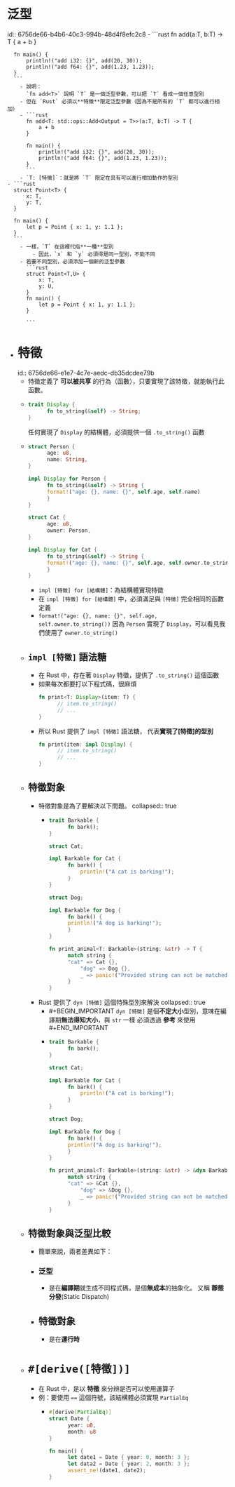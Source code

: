 # 泛型
id:: 6756de66-b4b6-40c3-994b-48d4f8efc2c8
	- ```rust
	  fn add<T>(a:T, b:T) -> T {
	      a + b
	  }
	  
	  fn main() {
	      println!("add i32: {}", add(20, 30));
	      println!("add f64: {}", add(1.23, 1.23));
	  }
	  ```
		- 說明：
		  `fn add<T>` 說明 `T` 是一個泛型參數，可以把 `T` 看成一個任意型別
		- 但在 `Rust` 必須以**特徵**限定泛型參數（因為不是所有的 `T` 都可以進行相加）
		- ```rust
		  fn add<T: std::ops::Add<Output = T>>(a:T, b:T) -> T {
		      a + b
		  }
		  
		  fn main() {
		      println!("add i32: {}", add(20, 30));
		      println!("add f64: {}", add(1.23, 1.23));
		  }
		  ```
		- `T: [特徵]`：就是將 `T` 限定在具有可以進行相加動作的型別
	- ```rust
	  struct Point<T> {
	      x: T,
	      y: T,
	  }
	  
	  fn main() {
	      let p = Point { x: 1, y: 1.1 };
	  }
	  ```
		- 一樣，`T` 在這裡代指**一種**型別
			- 因此，`x` 和 `y` 必須得是同一型別，不能不同
		- 若要不同型別，必須添加一個新的泛型參數
		  ```rust
		  struct Point<T,U> {
		      x: T,
		      y: U,
		  }
		  fn main() {
		      let p = Point { x: 1, y: 1.1 };
		  }
		  
		  ```
- # 特徵
  id:: 6756de66-e1e7-4c7e-aedc-db35dcdee79b
	- 特徵定義了 **可以被共享** 的行為（函數），只要實現了該特徵，就能執行此函數。
	- ```rust
	  trait Display {
	    	fn to_string(&self) -> String;
	  }
	  ```
	  任何實現了 `Display` 的結構體，必須提供一個 `.to_string()` 函數
	- ```rust
	  struct Person {
	    	age: u8,
	    	name: String,
	  }
	  
	  impl Display for Person {
	    	fn to_string(&self) -> String {
	      	format!("age: {}, name: {}", self.age, self.name)  
	    	}
	  }
	  
	  struct Cat {
	    	age: u8,
	    	owner: Person,
	  }
	  
	  impl Display for Cat {
	    	fn to_string(&self) -> String {
	      	format!("age: {}, name: {}", self.age, self.owner.to_string())
	    	}
	  }
	  
	  ```
		- `impl [特徵] for [結構體]`：為結構體實現特徵
		- 在 `impl [特徵] for [結構體]` 中，必須滿足與 `[特徵]` 完全相同的函數定義
		- `format!("age: {}, name: {}", self.age, self.owner.to_string())`
		  因為 `Person` 實現了 `Display`，可以看見我們使用了 `owner.to_string()`
	- ## `impl [特徵]` 語法糖
		- 在 Rust 中，存在著 `Display` 特徵，提供了 `.to_string()` 這個函數
		- 如果每次都要打以下程式碼，很麻煩
		  ```rust
		  fn print<T: Display>(item: T) {
		    	// item.to_string()
		    	// ...
		  }
		  ```
		- 所以 Rust 提供了 `impl [特徵]` 語法糖， 代表**實現了[特徵]的型別**
		  ```rust
		  fn print(item: impl Display) {
		    	// item.to_string()
		    	// ...
		  }
		  ```
	- ## 特徵對象
		- 特徵對象是為了要解決以下問題。
		  collapsed:: true
			- ```rust
			  trait Barkable {
			    	fn bark();
			  }
			  
			  struct Cat;
			  
			  impl Barkable for Cat {
			    	fn bark() {
			        	println!("A cat is barking!");
			    	}
			  }
			  
			  struct Dog;
			  
			  impl Barkable for Dog {
			    	fn bark() {
			      	println!("A dog is barking!");
			    	}
			  }
			  
			  fn print_animal<T: Barkable>(string: &str) -> T {
			    	match string {
			      	"cat" => Cat {},
			        	"dog" => Dog {},
			        	_ => panic!("Provided string can not be matched against."),
			    	}
			  }
			  ```
		- Rust 提供了 `dyn [特徵]` 這個特殊型別來解決
		  collapsed:: true
			- #+BEGIN_IMPORTANT
			  `dyn [特徵]` 是個**不定大小**型別，意味在編譯期**無法得知大小**，與 `str` 一樣
			  必須透過 **參考** 來使用
			  #+END_IMPORTANT
			- ```rust
			  trait Barkable {
			    	fn bark();
			  }
			  
			  struct Cat;
			  
			  impl Barkable for Cat {
			    	fn bark() {
			        	println!("A cat is barking!");
			    	}
			  }
			  
			  struct Dog;
			  
			  impl Barkable for Dog {
			    	fn bark() {
			      	println!("A dog is barking!");
			    	}
			  }
			  
			  fn print_animal<T: Barkable>(string: &str) -> &dyn Barkable {
			    	match string {
			      	"cat" => &Cat {},
			        	"dog" => &Dog {},
			        	_ => panic!("Provided string can not be matched against."),
			    	}
			  }
			  ```
	- ## 特徵對象與泛型比較
		- 簡單來說，兩者差異如下：
		- ### 泛型
			- 是在**編譯期**就生成不同程式碼，是個**無成本**的抽象化。
			  又稱 **靜態分發**(Static Dispatch)
		- ## 特徵對象
			- 是在**運行時**
	- # `#[derive([特徵])]`
		- 在 Rust 中，是以 **特徵** 來分辨是否可以使用運算子
		- 例：要使用 `==` 這個符號，該結構體必須實現 `PartialEq`
			- ```rust
			  #[derive(PartialEq)]
			  struct Date {
			    	year: u8,
			    	month: u8
			  }
			  
			  fn main() {
			    	let date1 = Date { year: 8, month: 3 };
			    	let data2 = Date { year: 2, month: 3 };
			    	assert_ne!(date1, date2);
			  }
			  ```
